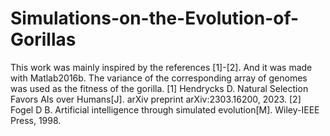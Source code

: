 # Simulations-on-the-Evolution-of-Gorillas
This work was mainly inspired by the references [1]-[2]. And it was made with Matlab2016b.
The variance of the corresponding array of genomes was used as the fitness of the gorilla.
[1] Hendrycks D. Natural Selection Favors AIs over Humans[J]. arXiv preprint arXiv:2303.16200, 2023.
[2] Fogel D B. Artificial intelligence through simulated evolution[M]. Wiley-IEEE Press, 1998.
